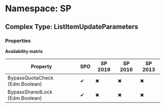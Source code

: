 # Namespace: SP

## Complex Type: ListItemUpdateParameters

### Properties

**Availability matrix**

Property | SPO | SP 2019 | SP 2016 | SP 2013
----------|-----|---------|---------|--------
BypassQuotaCheck (Edm.Boolean) | ✔ | ✖ | ✖ | ✖
BypassSharedLock (Edm.Boolean) | ✔ | ✖ | ✖ | ✖
